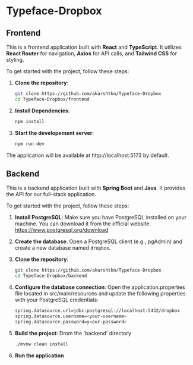 # Typeface-Dropbox
## Frontend
This is a frontend application built with **React** and **TypeScript**. It utilizes **React Router** for navigation, **Axios** for API calls, and **Tailwind CSS** for styling.

To get started with the project, follow these steps:

1. **Clone the repository**:
   ```bash
   git clone https://github.com/akarshtkn/Typeface-Dropbox
   cd Typeface-Dropbox/frontend

2. **Install Dependencies**:
    ```bash
    npm install

3. **Start the developement server**:
    ```bash
    npm run dev

The application will be available at http://localhost:5173 by default.


## Backend
This is a backend application built with **Spring Boot** and **Java**. It provides the API for our full-stack application.

To get started with the project, follow these steps:

1. **Install PostgreSQL**: Make sure you have PostgreSQL installed on your machine. You can download it from the official website: https://www.postgresql.org/download

2. **Create the database**: Open a PostgreSQL client (e.g., pgAdmin) and create a new database named `dropbox`.

3. **Clone the repository**:
   ```bash
   git clone https://github.com/akarshtkn/Typeface-Dropbox
   cd Typeface-Dropbox/backend

4. **Configure the database connection**: Open the application.properties file located in src/main/resources and update the following properties with your PostgreSQL credentials:
    ```bash
    spring.datasource.url=jdbc:postgresql://localhost:5432/dropbox
    spring.datasource.username=<your-username>
    spring.datasource.password=y<our-password>

5. **Build the project**: Drom the 'backend' directory
    ```bash
    ./mvnw clean install

6. **Run the application**